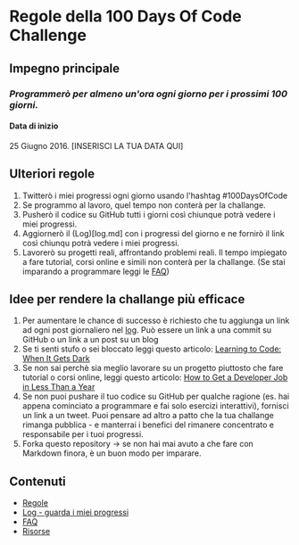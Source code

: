 # Regole della 100 Days Of Code Challenge

## Impegno principale
### *Programmerò per almeno un'ora ogni giorno per i prossimi 100 giorni.*

#### Data di inizio
25 Giugno 2016. [INSERISCI LA TUA DATA QUI]

## Ulteriori regole
1. Twitterò i miei progressi ogni giorno usando l'hashtag #100DaysOfCode
2. Se programmo al lavoro, quel tempo non conterà per la challange.
3. Pusherò il codice su GitHub tutti i giorni così chiunque potrà vedere i miei progressi.
4. Aggiornerò il (Log)[log.md] con i progressi del giorno e ne fornirò il link così chiunqu potrà vedere i miei progressi.
5. Lavorerò su progetti reali, affrontando problemi reali. Il tempo impiegato a fare tutorial, corsi online e simili non conterà per la challange. (Se stai imparando a programmare leggi le [FAQ](FAQ.md))


## Idee per rendere la challange più efficace
1. Per aumentare le chance di successo è richiesto che tu aggiunga un link ad ogni post giornaliero nel [log](log.md). Può essere un link a una commit su GitHub o un link a un post su un blog
2. Se ti senti stufo o sei bloccato leggi questo articolo: [Learning to Code: When It Gets Dark](https://medium.freecodecamp.com/learning-to-code-when-it-gets-dark-e485edfb58fd)
3. Se non sai perchè sia meglio lavorare su un progetto piuttosto che fare tutorial o corsi online, leggi questo articolo: [How to Get a Developer Job in Less Than a Year](https://medium.freecodecamp.com/how-to-get-a-developer-job-in-less-than-a-year-c27bbfe71645)
4. Se non puoi pushare il tuo codice su GitHub per qualche ragione (es. hai appena cominciato a programmare e fai solo esercizi interattivi), fornisci un link a un tweet. Puoi pensare ad altro a patto che la tua challange rimanga pubblica - e manterrai i benefici del rimanere concentrato e responsabile per i tuoi progressi.
5. Forka questo repository -> se non hai mai avuto a che fare con Markdown finora, è un buon modo per imparare.

## Contenuti
* [Regole](rules.md)
* [Log - guarda i miei progressi](log.md)
* [FAQ](FAQ.md)
* [Risorse](resources.md)
